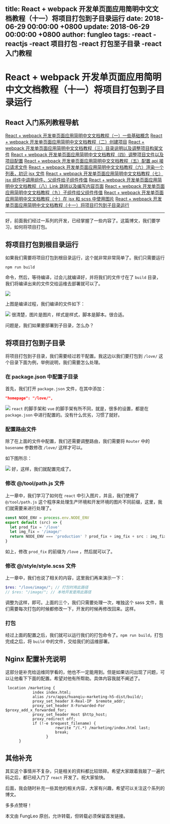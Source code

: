 title: React + webpack 开发单页面应用简明中文文档教程（十一）将项目打包到子目录运行
date: 2018-06-29 00:00:00 +0800
update: 2018-06-29 00:00:00 +0800
author: fungleo
tags:
    -react
    -reactjs
    -react 项目打包
    -react 打包至子目录
    -react入门教程
---

# React + webpack 开发单页面应用简明中文文档教程（十一）将项目打包到子目录运行


## React 入门系列教程导航

[React + webpack 开发单页面应用简明中文文档教程（一）一些基础概念](http://blog.csdn.net/fungleo/article/details/80841159)
[React + webpack 开发单页面应用简明中文文档教程（二）创建项目](http://blog.csdn.net/fungleo/article/details/80841181)
[React + webpack 开发单页面应用简明中文文档教程（三）目录说明以及调整项目构架文件](http://blog.csdn.net/fungleo/article/details/80841200)
[React + webpack 开发单页面应用简明中文文档教程（四）调整项目文件以及项目配置](http://blog.csdn.net/fungleo/article/details/80841220)
[React + webpack 开发单页面应用简明中文文档教程（五）配置 api 接口请求文件](http://blog.csdn.net/fungleo/article/details/80841241)
[React + webpack 开发单页面应用简明中文文档教程（六）渲染一个列表，初识 jsx 文件](http://blog.csdn.net/fungleo/article/details/80841255)
[React + webpack 开发单页面应用简明中文文档教程（七）jsx 组件中调用组件、父组件给子组件传值](http://blog.csdn.net/fungleo/article/details/80841263)
[React + webpack 开发单页面应用简明中文文档教程（八）Link 跳转以及编写内容页面](http://blog.csdn.net/fungleo/article/details/80841274)
[React + webpack 开发单页面应用简明中文文档教程（九）子组件给父组件传值](http://blog.csdn.net/fungleo/article/details/80841290)
[React + webpack 开发单页面应用简明中文文档教程（十）在 jsx 和 scss 中使用图片](http://blog.csdn.net/fungleo/article/details/80841296)
[React + webpack 开发单页面应用简明中文文档教程（十一）将项目打包到子目录运行](http://blog.csdn.net/fungleo/article/details/80841308)

****

好，前面我们经过一系列的开发，已经掌握了一些内容了。这篇博文，我们要学习，如何将项目打包。

## 将项目打包到根目录运行

如果我们需要将项目打包到根目录运行，这个就非常非常简单了。我们只需要运行

```shell
npm run build
```

命令，然后，等待编译，过会儿就编译好，并将我们的文件寸在了 `build` 目录，我们将编译出来的文件交给运维去部署就可以了。

![](https://raw.githubusercontent.com/fengcms/articles/master/image/5a/2556a200a219753caf071e376bc726.jpg)

上图是编译过程，我们编译的文件如下：

![](https://raw.githubusercontent.com/fengcms/articles/master/image/44/0f9f75ae28e51745da47462745545d.jpg)
很清楚，图片是图片，样式是样式，脚本是脚本。很合适。

问题是，我们如果要部署到子目录，怎么办？

## 将项目打包到子目录

将项目打包到子目录，我们需要经过若干配置。我这边以我们要打包到 `/love/` 这个目录下面为例，举例说明，我们需要怎么处理。 

### 在 package.json 中配置子目录

首先，我们打开 `package.json` 文件，在其中添加：

```json
"homepage": "/love/",
```

![](https://raw.githubusercontent.com/fengcms/articles/master/image/bb/d06edf602a1300cda73d2cd25bf75d.jpg)
`react` 的脚手架和 `vue` 的脚手架有所不同，就是，很多的设置，都是在 `package.json` 中进行配置的。没有什么优劣，习惯了就好。

### 配置路由文件

除了在上面的文件中配置，我们还需要调整路由，我们需要将 `Router` 中的 `basename` 参数修改 `/love/` 这样才可以。

如下图所示：

![](https://raw.githubusercontent.com/fengcms/articles/master/image/84/2c04cdec6bcde8a3584857bdccba17.jpg)
好，这样，我们就配置完成了。

### 修改 @/tool/path.js 文件

上一章中，我们学习了如何在 `react` 中引入图片，并且，我们使用了 `@/tool/path.js` 这个程序来处理生产环境和开发环境的图片不同前缀，这里，我们就需要来进行处理了。

```js
const NODE_ENV = process.env.NODE_ENV
export default (src) => {
  let prod_fix = '/love'
  let img_fix = '/image/'
  return NODE_ENV === 'production' ? prod_fix + img_fix + src : img_fix + src
}
```
如上，修改 `prod_fix` 的前缀为 `/love` ，然后就可以了。

### 修改 @/style/style.scss 文件

上一章中，我们也说了相关的内容，这里我们再来演示一下：

```scss
$res: "/love/image/"; // 打包时用此路径
// $res: "/image/"; // 本地开发是用此路径
```

调整为这样，即可。上面的三个，我们只需要处理一次，唯独这个 sass 文件，我们需要每次打包的时候都修改一下，开发的时候再修改回来。这样。

### 打包

经过上面的配置之后，我们就可以运行我们的打包命令了。`npm run build`，打包完成之后，将 `build` 中的文件，交给我们的运维部署。

## Nginx 配置补充说明

这部分是补充给运维同学看的，他也不一定能用到。但是如果访问出现了问题，可以让他看下下面的配置。希望对他有所帮助。具体内容我就不阐述了。

```shell
 location /marketing {
            index index.html;
            alias /srv/apps/huanqiu-marketing-h5-dist/build/;
            proxy_set_header X-Real-IP  $remote_addr;
            proxy_set_header X-Forwarded-For $proxy_add_x_forwarded_for;
            proxy_set_header Host $http_host;
            proxy_redirect off;
            if (!-e $request_filename) {
                      rewrite ^/(.*) /marketing/index.html last;
                      break;
                  }
      }      
```


## 其他补充

其实这个事情并不复杂，只是相关的资料都比较琐碎。希望大家跟着我敲了一遍代码之后，都已经入门了 `react` 开发了。祝大家愉快。

后面，我会随时补充一些其他的相关内容，大家有兴趣，希望可以关注这个系列的博文。

多多点赞呀！

本文由 FungLeo 原创，允许转载，但转载必须保留首发链接。


